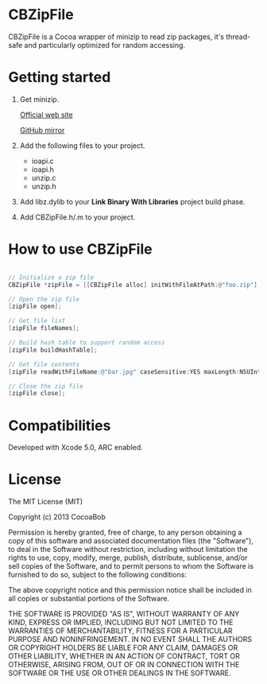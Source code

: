 CBZipFile
=========

CBZipFile is a Cocoa wrapper of minizip to read zip packages, it's thread-safe and particularly optimized for random accessing.

Getting started
===============

1. Get minizip.

    [Official web site](http://www.winimage.com/zLibDll/minizip.html)

    [GitHub mirror](https://github.com/nmoinvaz/minizip)
    
2. Add the following files to your project.
	* ioapi.c
	* ioapi.h
	* unzip.c
	* unzip.h

3. Add libz.dylib to your __Link Binary With Libraries__ project build phase.

4. Add CBZipFile.h/.m to your project.

How to use CBZipFile
==================

```Objective-C

// Initialize a zip file
CBZipFile *zipFile = [[CBZipFile alloc] initWithFileAtPath:@"foo.zip"];

// Open the zip file
[zipFile open];

// Get file list
[zipFile fileNames];

// Build hash table to support random access
[zipFile buildHashTable];

// Get file contents
[zipFile readWithFileName:@"bar.jpg" caseSensitive:YES maxLength:NSUIntegerMax];

// Close the zip file
[zipFile close];

```

Compatibilities
===============

Developed with Xcode 5.0, ARC enabled.


License
=======

The MIT License (MIT)

Copyright (c) 2013 CocoaBob

Permission is hereby granted, free of charge, to any person obtaining a copy of
this software and associated documentation files (the "Software"), to deal in
the Software without restriction, including without limitation the rights to
use, copy, modify, merge, publish, distribute, sublicense, and/or sell copies of
the Software, and to permit persons to whom the Software is furnished to do so,
subject to the following conditions:

The above copyright notice and this permission notice shall be included in all
copies or substantial portions of the Software.

THE SOFTWARE IS PROVIDED "AS IS", WITHOUT WARRANTY OF ANY KIND, EXPRESS OR
IMPLIED, INCLUDING BUT NOT LIMITED TO THE WARRANTIES OF MERCHANTABILITY, FITNESS
FOR A PARTICULAR PURPOSE AND NONINFRINGEMENT. IN NO EVENT SHALL THE AUTHORS OR
COPYRIGHT HOLDERS BE LIABLE FOR ANY CLAIM, DAMAGES OR OTHER LIABILITY, WHETHER
IN AN ACTION OF CONTRACT, TORT OR OTHERWISE, ARISING FROM, OUT OF OR IN
CONNECTION WITH THE SOFTWARE OR THE USE OR OTHER DEALINGS IN THE SOFTWARE.
